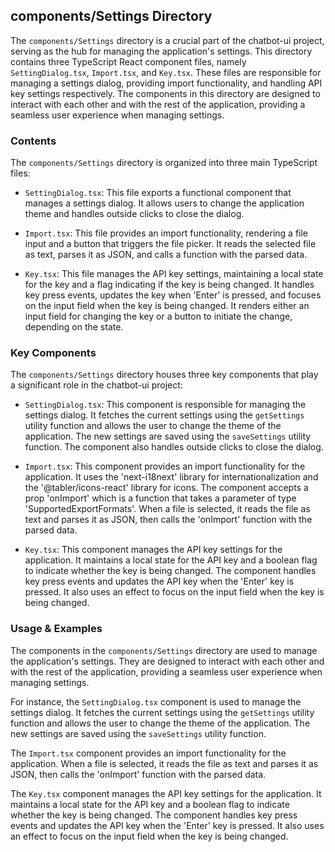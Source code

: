 
## components/Settings Directory

The `components/Settings` directory is a crucial part of the chatbot-ui project, serving as the hub for managing the application's settings. This directory contains three TypeScript React component files, namely `SettingDialog.tsx`, `Import.tsx`, and `Key.tsx`. These files are responsible for managing a settings dialog, providing import functionality, and handling API key settings respectively. The components in this directory are designed to interact with each other and with the rest of the application, providing a seamless user experience when managing settings.

### Contents

The `components/Settings` directory is organized into three main TypeScript files:

- `SettingDialog.tsx`: This file exports a functional component that manages a settings dialog. It allows users to change the application theme and handles outside clicks to close the dialog.

- `Import.tsx`: This file provides an import functionality, rendering a file input and a button that triggers the file picker. It reads the selected file as text, parses it as JSON, and calls a function with the parsed data.

- `Key.tsx`: This file manages the API key settings, maintaining a local state for the key and a flag indicating if the key is being changed. It handles key press events, updates the key when 'Enter' is pressed, and focuses on the input field when the key is being changed. It renders either an input field for changing the key or a button to initiate the change, depending on the state.

### Key Components

The `components/Settings` directory houses three key components that play a significant role in the chatbot-ui project:

- `SettingDialog.tsx`: This component is responsible for managing the settings dialog. It fetches the current settings using the `getSettings` utility function and allows the user to change the theme of the application. The new settings are saved using the `saveSettings` utility function. The component also handles outside clicks to close the dialog.

- `Import.tsx`: This component provides an import functionality for the application. It uses the 'next-i18next' library for internationalization and the '@tabler/icons-react' library for icons. The component accepts a prop 'onImport' which is a function that takes a parameter of type 'SupportedExportFormats'. When a file is selected, it reads the file as text and parses it as JSON, then calls the 'onImport' function with the parsed data.

- `Key.tsx`: This component manages the API key settings for the application. It maintains a local state for the API key and a boolean flag to indicate whether the key is being changed. The component handles key press events and updates the API key when the 'Enter' key is pressed. It also uses an effect to focus on the input field when the key is being changed.

### Usage & Examples

The components in the `components/Settings` directory are used to manage the application's settings. They are designed to interact with each other and with the rest of the application, providing a seamless user experience when managing settings.

For instance, the `SettingDialog.tsx` component is used to manage the settings dialog. It fetches the current settings using the `getSettings` utility function and allows the user to change the theme of the application. The new settings are saved using the `saveSettings` utility function.

The `Import.tsx` component provides an import functionality for the application. When a file is selected, it reads the file as text and parses it as JSON, then calls the 'onImport' function with the parsed data.

The `Key.tsx` component manages the API key settings for the application. It maintains a local state for the API key and a boolean flag to indicate whether the key is being changed. The component handles key press events and updates the API key when the 'Enter' key is pressed. It also uses an effect to focus on the input field when the key is being changed.
